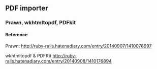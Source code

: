 ## PDF importer
### Prawn, wkhtmltopdf, PDFkit


#### Reference
Prawn:
http://ruby-rails.hatenadiary.com/entry/20140907/1410078997

wkhtmltopdf & PDFKit
http://ruby-rails.hatenadiary.com/entry/20140908/1410176894